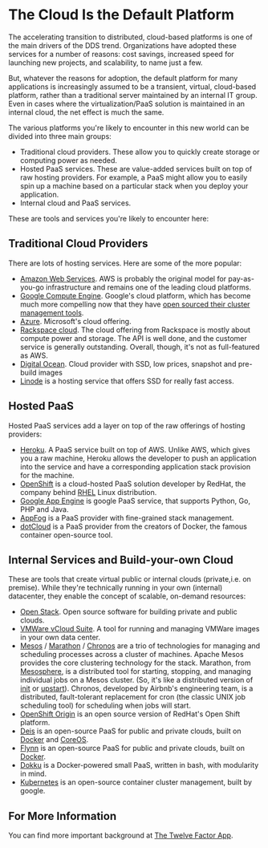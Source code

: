 # The Cloud Is the Default Platform

<span class="drop fa fa-cloud fa-5x pull-left fa-border"></span>

The accelerating transition to distributed, cloud-based platforms is one of the main drivers of the DDS trend. Organizations have adopted these services for a number of reasons: cost savings, increased speed for launching new projects, and scalability, to name just a few.

But, whatever the reasons for adoption, the default platform for many applications is increasingly assumed to be a transient, virtual, cloud-based platform, rather than a traditional server maintained by an internal IT group. Even in cases where the virtualization/PaaS solution is maintained in an internal cloud, the net effect is much the same.

The various platforms you're likely to encounter in this new world can be divided into three main groups:

* Traditional cloud providers. These allow you to quickly create storage or computing power as needed.
* Hosted PaaS services.  These are value-added services built on top of raw hosting providers. For example, a PaaS might allow you to easily spin up a machine based on a particular stack when you deploy your application.
* Internal cloud and PaaS services.


These are tools and services you're likely to encounter here:

## Traditional Cloud Providers

There are lots of hosting services. Here are some of the more popular:

* [Amazon Web Services](http://aws.amazon.com/).  AWS is probably the original model for pay-as-you-go infrastructure and remains one of the leading cloud platforms.
* [Google Compute Engine](https://cloud.google.com/products/compute-engine/).  Google's cloud platform, which has become much more compelling now that they have [open sourced their cluster management tools](http://googlecloudplatform.blogspot.com/2014/06/an-update-on-container-support-on-google-cloud-platform.html).
* [Azure](http://www.windowsazure.com/). Microsoft's cloud offering.
* [Rackspace cloud](https://mycloud.rackspace.com/). The cloud offering from Rackspace is mostly about compute power and storage. The API is well done, and the customer service is generally outstanding. Overall, though, it's not as full-featured as AWS.
* [Digital Ocean](https://www.digitalocean.com/). Cloud provider with SSD, low prices, snapshot and pre-build images
* [Linode](https://www.linode.com/) is a hosting service that offers SSD for really fast access.

## Hosted PaaS

Hosted PaaS services add a layer on top of the raw offerings of hosting providers:

* [Heroku](https://www.heroku.com/).  A PaaS service built on top of AWS. Unlike AWS, which gives you a raw machine, Heroku allows the developer to push an application into the service and have a corresponding application stack provision for the machine.
* [OpenShift](https://www.openshift.com/) is a cloud-hosted PaaS solution developer by RedHat, the company behind [RHEL](http://www.redhat.com/products/enterprise-linux/) Linux distribution.
* [Google App Engine](https://cloud.google.com/appengine/) is google PaaS service, that supports Python, Go, PHP and Java.
* [AppFog](https://www.appfog.com/) is a PaaS provider with fine-grained stack management.
* [dotCloud](https://www.dotcloud.com/) is a PaaS provider from the creators of Docker, the famous container open-source tool.

## Internal Services and Build-your-own Cloud

These are tools that create virtual public or internal clouds (private,i.e. on premise). While they're technically running in your own (internal) datacenter, they enable the concept of scalable, on-demand resources:

* [Open Stack](https://www.openstack.org/).  Open source software for building private and public clouds.
* [VMWare vCloud Suite](http://www.vmware.com/products/vcloud-suite/).  A tool for running and managing VMWare images in your own data center.
* [Mesos](http://mesos.apache.org/) / [Marathon](https://github.com/mesosphere/marathon) / [Chronos](https://github.com/airbnb/chronos) are a trio of technologies for managing and scheduling processes across a cluster of machines. Apache Mesos provides the core clustering technology for the stack. Marathon, from [Mesosphere](http://mesosphere.io/), is a distributed tool for starting, stopping, and managing individual jobs on a Mesos cluster. (So, it's like a distributed version of [init](http://en.wikipedia.org/wiki/Init) or [upstart](http://upstart.ubuntu.com/)). Chronos, developed by Airbnb's engineering team, is a distributed, fault-tolerant replacement for cron (the classic UNIX job scheduling tool) for scheduling when jobs will start.
* [OpenShift Origin](https://openshift.github.io/) is an open source version of RedHat's Open Shift platform.
* [Deis](http://deis.io/) is an open-source PaaS for public and private clouds, built on [Docker](https://www.docker.com/) and [CoreOS](https://coreos.com/).
* [Flynn](https://flynn.io/) is an open-source PaaS for public and private clouds, built on [Docker](https://www.docker.com/).
* [Dokku](https://github.com/progrium/dokku) is a Docker-powered small PaaS, written in bash, with modularity in mind.
* [Kubernetes](https://github.com/googlecloudplatform/kubernetes) is an open-source container cluster management, built by google.

## For More Information

You can find more important background at [The Twelve Factor App](http://12factor.net/).
